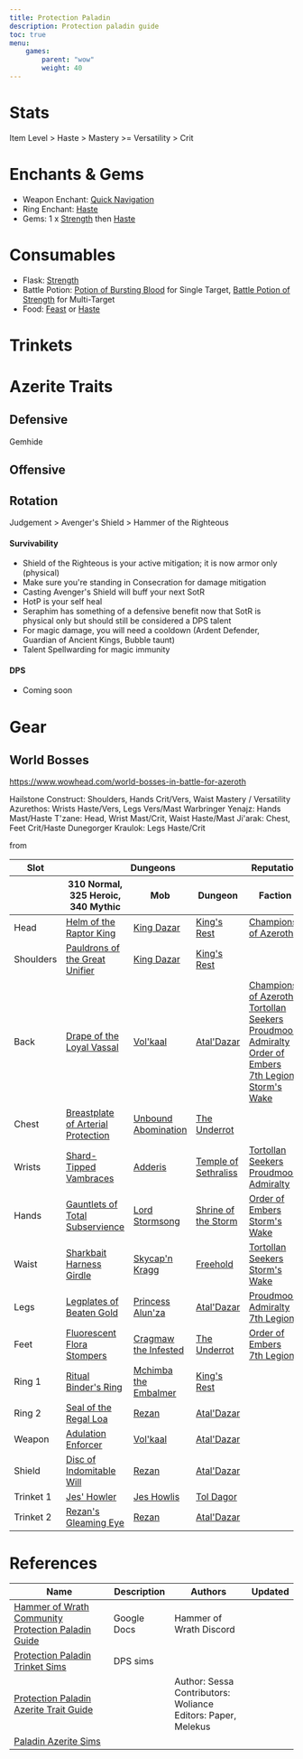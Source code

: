 ```yaml
---
title: Protection Paladin
description: Protection paladin guide
toc: true
menu:
    games:
        parent: "wow"
        weight: 40
---
```




# Stats

Item Level > Haste > Mastery >= Versatility > Crit

# Enchants & Gems

* Weapon Enchant: <a href="https://www.wowhead.com/item=159786">Quick Navigation</a>
* Ring Enchant: <a href="https://www.wowhead.com/item=153443">Haste</a>
* Gems: 1 x <a href="https://www.wowhead.com/item=153707">Strength</a> then <a href="https://www.wowhead.com/item=154127">Haste</a>

# Consumables

* Flask: <a href="https://www.wowhead.com/item=152641">Strength</a>
* Battle Potion: <a href="https://www.wowhead.com/item=152560">Potion of Bursting Blood</a> for Single Target, <a href="https://www.wowhead.com/item=163224">Battle Potion of Strength<a/> for Multi-Target
* Food: <a href="https://www.wowhead.com/item=156526">Feast</a> or <a href="https://www.wowhead.com/item=154884">Haste</a>

# Trinkets


# Azerite Traits

## Defensive

Gemhide

## Offensive




## Rotation

Judgement > Avenger's Shield > Hammer of the Righteous

#### Survivability

* Shield of the Righteous is your active mitigation; it is now armor only (physical)
* Make sure you're standing in Consecration for damage mitigation
* Casting Avenger's Shield will buff your next SotR
* HotP is your self heal
* Seraphim has something of a defensive benefit now that SotR is physical only but should still be considered a DPS talent
* For magic damage, you will need a cooldown (Ardent Defender, Guardian of Ancient Kings, Bubble taunt)
* Talent Spellwarding for magic immunity

#### DPS

* Coming soon

# Gear

## World Bosses

https://www.wowhead.com/world-bosses-in-battle-for-azeroth

Hailstone Construct: Shoulders, Hands Crit/Vers, Waist Mastery / Versatility
Azurethos: Wrists Haste/Vers, Legs Vers/Mast
Warbringer Yenajz: Hands Mast/Haste
T'zane: Head, Wrist Mast/Crit, Waist Haste/Mast
Ji'arak: Chest, Feet Crit/Haste
Dunegorger Kraulok: Legs Haste/Crit


<table>
<thead>
<tr><th>Slot</th><th colspan="3">Dungeons</th><th>Reputation</th></tr>
<tr><th></th><th>310 Normal, 325 Heroic, 340 Mythic</th><th>Mob</th><th>Dungeon</th><th>Faction</th></tr>
</thead>
<tbody>

<tr><td>Head</td>
<td><a href="https://www.wowhead.com/item=159422">Helm of the Raptor King</a></td><td><a href="https://www.wowhead.com/npc=136160">King Dazar</a></td><td><a href="https://www.wowhead.com/zone=9526">King's Rest</a></td>
<td><a href="https://www.wowhead.com/item=161563">Champions of Azeroth</a></td>
</tr>

<tr><td>Shoulders</td>
<td><a href="https://www.wowhead.com/item=159423">Pauldrons of the Great Unifier</a></td><td><a href="https://www.wowhead.com/npc=136160">King Dazar</a></td><td><a href="https://www.wowhead.com/zone=9526">King's Rest</a></td>
<td></td>
</tr>

<tr><td>Back</td>
<td><a href="https://www.wowhead.com/item=158375">Drape of the Loyal Vassal</a></td><td><a href="https://www.wowhead.com/npc=129399">Vol'kaal</a></td><td><a href="https://www.wowhead.com/zone=9028">Atal'Dazar</a></td>
<td>
<a href="https://www.wowhead.com/item=160537">Champions of Azeroth</a><br/>
<a href="https://www.wowhead.com/item=160538">Tortollan Seekers</a><br/>
<a href="https://www.wowhead.com/item=160534">Proudmoore Admiralty</a><br/>
<a href="https://www.wowhead.com/item=160535">Order of Embers</a><br/>
<a href="https://www.wowhead.com/item=160536">7th Legion</a><br/>
<a href="https://www.wowhead.com/item=160533">Storm's Wake</a>
</td>
</tr>

<tr><td>Chest</td>
<td><a href="https://www.wowhead.com/item=159432">Breastplate of Arterial Protection</a></td><td><a href="https://www.wowhead.com/npc=133007">Unbound Abomination</a></td><td><a href="https://www.wowhead.com/zone=9391">The Underrot</a></td>
<td></td>
</tr>

<tr><td>Wrists</td>
<td><a href="https://www.wowhead.com/item=159425">Shard-Tipped Vambraces</a></td><td><a href="https://www.wowhead.com/npc=133379">Adderis</a></td><td><a href="https://www.wowhead.com/zone=9527">Temple of Sethraliss</a></td>
<td>
    <a href="https://www.wowhead.com/item=161544">Tortollan Seekers</a><br/>
    <a href="https://www.wowhead.com/item=161574">Proudmoore Admiralty</a>
</td>
</tr>

<tr><td>Hands</td>
<td><a href="https://www.wowhead.com/item=159421">Gauntlets of Total Subservience</a></td><td><a href="https://www.wowhead.com/npc=139737">Lord Stormsong</a></td><td><a href="https://www.wowhead.com/zone=9525">Shrine of the Storm</a></td>
 from 
<td>
<a href="https://www.wowhead.com/item=161597">Order of Embers</a><br/>
<a href="https://www.wowhead.com/item=161581">Storm's Wake</a>
</td></tr>

<tr><td>Waist</td>
<td><a href="https://www.wowhead.com/item=158360">Sharkbait Harness Girdle</a></td><td><a href="https://www.wowhead.com/npc=129732">Skycap'n Kragg</a></td><td><a href="https://www.wowhead.com/zone=9164">Freehold</a></td>
<td>
    <a href="https://www.wowhead.com/item=161549">Tortollan Seekers</a><br/>
    <a href="https://www.wowhead.com/item=161582">Storm's Wake</a>
</td></tr>

<tr><td>Legs</td>
<td><a href="https://www.wowhead.com/item=158313">Legplates of Beaten Gold</a></td><td><a href="https://www.wowhead.com/npc=129614">Princess Alun'za</a></td><td><a href="https://www.wowhead.com/zone=9028">Atal'Dazar</a></td>
<td>
    <a href="https://www.wowhead.com/item=161573">Proudmoore Admiralty</a><br/>
    <a href="https://www.wowhead.com/item=161590">7th Legion</a>
</td></tr>

<tr><td>Feet</td>
<td><a href="https://www.wowhead.com/item=159436">Fluorescent Flora Stompers</a></td><td><a href="https://www.wowhead.com/npc=131817">Cragmaw the Infested</a></td><td><a href="https://www.wowhead.com/zone=9391">The Underrot</a></td>
<td>
    <a href="https://www.wowhead.com/item=161598">Order of Embers</a><br/>
    <a href="https://www.wowhead.com/item=161589">7th Legion</a>
</td></tr>

<tr><td>Ring 1</td>
<td><a href="https://www.wowhead.com/item=159459">Ritual Binder's Ring</a></td><td><a href="https://www.wowhead.com/npc=134993">Mchimba the Embalmer</a></td><td><a href="https://www.wowhead.com/zone=9526">King's Rest</a></td>
<td></td></tr>

<tr><td>Ring 2</td>
<td><a href="https://www.wowhead.com/item=159458">Seal of the Regal Loa</a></td><td><a href="https://www.wowhead.com/npc=143577">Rezan</a></td><td><a href="https://www.wowhead.com/zone=9028">Atal'Dazar</a></td>
<td></td></tr>

<tr><td>Weapon</td>
<td><a href="https://www.wowhead.com/item=159632">Adulation Enforcer</a></td><td><a href="https://www.wowhead.com/npc=129399">Vol'kaal</a></td><td><a href="https://www.wowhead.com/zone=9028">Atal'Dazar</a></td>
<td></td></tr>

<tr><td>Shield</td>
<td><a href="https://www.wowhead.com/item=158713">Disc of Indomitable Will</a></td><td><a href="https://www.wowhead.com/npc=143577">Rezan</a></td><td><a href="https://www.wowhead.com/zone=9028">Atal'Dazar</a></td>
<td></td></tr>

<tr><td>Trinket 1</td>
<td><a href="https://www.wowhead.com/item=159627">Jes' Howler</a></td><td><a href="https://www.wowhead.com/npc=127484">Jes Howlis</a></td><td><a href="https://www.wowhead.com/zone=9327">Tol Dagor</a></td>
<td></td></tr>

<tr><td>Trinket 2</td>
<td><a href="https://www.wowhead.com/item=158712">Rezan's Gleaming Eye</a></td><td><a href="https://www.wowhead.com/npc=143577">Rezan</a></td><td><a href="https://www.wowhead.com/zone=9028">Atal'Dazar</a></td>
<td></td></tr>

</tbody>
</table>

# References

| Name | Description | Authors | Updated |
|------|--------------|----|-----|
| [Hammer of Wrath Community Protection Paladin Guide](https://docs.google.com/document/d/1qX4xn0UY3I7Hfl_mBGX-asBqQR39h58o2LanReXrtxo) | Google Docs | Hammer of Wrath Discord | |
| [Protection Paladin Trinket Sims](https://bloodmallet.com/index.html#paladin_protection) | DPS sims | | |
| [Protection Paladin Azerite Trait Guide](https://docs.google.com/document/d/1ZoiObf0TGqXKzWBr1T8DHjqLUuL2dkSk_vPgUpSIPrg) | | Author: Sessa <br/>Contributors: Woliance<br/>Editors: Paper, Melekus  | |
| [Paladin Azerite Sims](https://docs.google.com/spreadsheets/d/e/2PACX-1vSqwcptmbaZd9yashQLrD4nFwBYb_K0iGAXvQUBEz815AaNuKWudYEaolOdgyUu-W7zKFY4crG2HlqX/pubhtml) | | | |

<script>var whTooltips = {colorLinks: true, iconizeLinks: true, renameLinks: true};</script>
<script src="https://wow.zamimg.com/widgets/power.js"></script>
